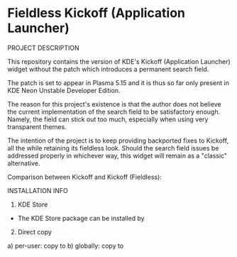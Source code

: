 # Fieldless Kickoff (Application Launcher)

PROJECT DESCRIPTION

This repository contains the version of KDE's Kickoff (Application Launcher) widget without the patch which introduces a permanent search field.

The patch is set to appear in Plasma 5.15 and it is thus so far only present in KDE Neon Unstable Developer Edition.

The reason for this project's existence is that the author does not believe the current implementation of the search field to be satisfactory enough. Namely, the field can stick out too much, especially when using very transparent themes.

The intention of the project is to keep providing backported fixes to Kickoff, all the while retaining its fieldless look. Should the search field issues be addressed properly in whichever way, this widget will remain as a "classic" alternative.


Comparison between Kickoff and Kickoff (Fieldless):


INSTALLATION INFO

1) KDE Store

- The KDE Store package can be installed by

2) Direct copy

a) per-user: copy to 
b) globally: copy to 

